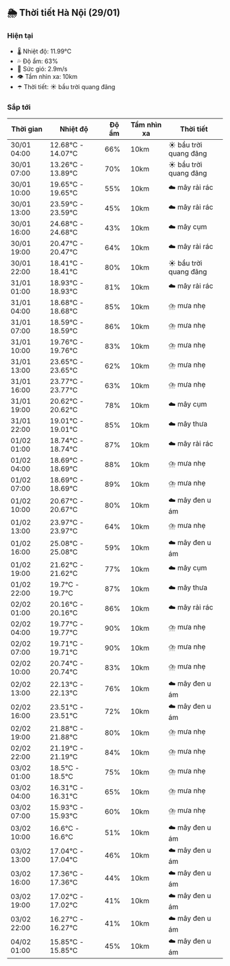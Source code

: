 ## 🌦️ Thời tiết Hà Nội (29/01)

### Hiện tại

- 🌡️ Nhiệt độ: 11.99℃
- 💦 Độ ẩm: 63%
- 💨 Sức gió: 2.9m/s
- 👁️ Tầm nhìn xa: 10km
- ☂️ Thời tiết: ☀️ bầu trời quang đãng

### Sắp tới

| Thời gian | Nhiệt độ | Độ ẩm | Tầm nhìn xa | Thời tiết |
| --- | --- | --- | --- | --- |
| 30/01 04:00 | 12.68℃ - 14.07℃ | 66% | 10km | ☀️ bầu trời quang đãng |
| 30/01 07:00 | 13.26℃ - 13.89℃ | 70% | 10km | ☀️ bầu trời quang đãng |
| 30/01 10:00 | 19.65℃ - 19.65℃ | 55% | 10km | ☁️ mây rải rác |
| 30/01 13:00 | 23.59℃ - 23.59℃ | 45% | 10km | ☁️ mây rải rác |
| 30/01 16:00 | 24.68℃ - 24.68℃ | 43% | 10km | ☁️ mây cụm |
| 30/01 19:00 | 20.47℃ - 20.47℃ | 64% | 10km | ☁️ mây rải rác |
| 30/01 22:00 | 18.41℃ - 18.41℃ | 80% | 10km | ☀️ bầu trời quang đãng |
| 31/01 01:00 | 18.93℃ - 18.93℃ | 81% | 10km | ☁️ mây rải rác |
| 31/01 04:00 | 18.68℃ - 18.68℃ | 85% | 10km | ⛈️ mưa nhẹ |
| 31/01 07:00 | 18.59℃ - 18.59℃ | 86% | 10km | ⛈️ mưa nhẹ |
| 31/01 10:00 | 19.76℃ - 19.76℃ | 83% | 10km | ⛈️ mưa nhẹ |
| 31/01 13:00 | 23.65℃ - 23.65℃ | 62% | 10km | ⛈️ mưa nhẹ |
| 31/01 16:00 | 23.77℃ - 23.77℃ | 63% | 10km | ⛈️ mưa nhẹ |
| 31/01 19:00 | 20.62℃ - 20.62℃ | 78% | 10km | ☁️ mây cụm |
| 31/01 22:00 | 19.01℃ - 19.01℃ | 85% | 10km | ☁️ mây thưa |
| 01/02 01:00 | 18.74℃ - 18.74℃ | 87% | 10km | ☁️ mây rải rác |
| 01/02 04:00 | 18.69℃ - 18.69℃ | 88% | 10km | ⛈️ mưa nhẹ |
| 01/02 07:00 | 18.69℃ - 18.69℃ | 89% | 10km | ⛈️ mưa nhẹ |
| 01/02 10:00 | 20.67℃ - 20.67℃ | 80% | 10km | ☁️ mây đen u ám |
| 01/02 13:00 | 23.97℃ - 23.97℃ | 64% | 10km | ⛈️ mưa nhẹ |
| 01/02 16:00 | 25.08℃ - 25.08℃ | 59% | 10km | ☁️ mây đen u ám |
| 01/02 19:00 | 21.62℃ - 21.62℃ | 77% | 10km | ☁️ mây cụm |
| 01/02 22:00 | 19.7℃ - 19.7℃ | 87% | 10km | ☁️ mây thưa |
| 02/02 01:00 | 20.16℃ - 20.16℃ | 86% | 10km | ☁️ mây rải rác |
| 02/02 04:00 | 19.77℃ - 19.77℃ | 90% | 10km | ⛈️ mưa nhẹ |
| 02/02 07:00 | 19.71℃ - 19.71℃ | 90% | 10km | ⛈️ mưa nhẹ |
| 02/02 10:00 | 20.74℃ - 20.74℃ | 83% | 10km | ⛈️ mưa nhẹ |
| 02/02 13:00 | 22.13℃ - 22.13℃ | 76% | 10km | ☁️ mây đen u ám |
| 02/02 16:00 | 23.51℃ - 23.51℃ | 72% | 10km | ☁️ mây đen u ám |
| 02/02 19:00 | 21.88℃ - 21.88℃ | 80% | 10km | ⛈️ mưa nhẹ |
| 02/02 22:00 | 21.19℃ - 21.19℃ | 84% | 10km | ⛈️ mưa nhẹ |
| 03/02 01:00 | 18.5℃ - 18.5℃ | 75% | 10km | ⛈️ mưa nhẹ |
| 03/02 04:00 | 16.31℃ - 16.31℃ | 65% | 10km | ⛈️ mưa nhẹ |
| 03/02 07:00 | 15.93℃ - 15.93℃ | 60% | 10km | ⛈️ mưa nhẹ |
| 03/02 10:00 | 16.6℃ - 16.6℃ | 51% | 10km | ☁️ mây đen u ám |
| 03/02 13:00 | 17.04℃ - 17.04℃ | 46% | 10km | ☁️ mây đen u ám |
| 03/02 16:00 | 17.36℃ - 17.36℃ | 44% | 10km | ☁️ mây đen u ám |
| 03/02 19:00 | 17.02℃ - 17.02℃ | 41% | 10km | ☁️ mây đen u ám |
| 03/02 22:00 | 16.27℃ - 16.27℃ | 41% | 10km | ☁️ mây đen u ám |
| 04/02 01:00 | 15.85℃ - 15.85℃ | 45% | 10km | ☁️ mây đen u ám |
